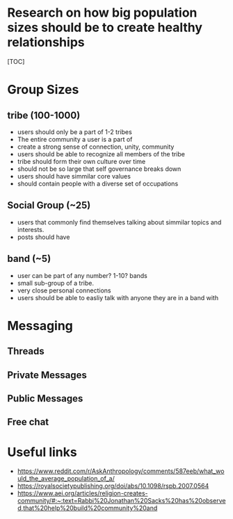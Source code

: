 <h1>Research on how big population sizes should be to create healthy relationships</h1>
[TOC]

# Group Sizes

## tribe (100-1000)
- users should only be a part of 1-2 tribes
- The entire community a user is a part of
- create a strong sense of connection, unity, community
- users should be able to recognize all members of the tribe
- tribe should form their own culture over time
- should not be so large that self governance breaks down
- users should have simmilar core values
- should contain people with a diverse set of occupations

## Social Group (~25)
- users that commonly find themselves talking about simmilar topics and interests. 
- posts should have 

## band (~5)
- user can be part of any number? 1-10? bands
- small sub-group of a tribe. 
- very close personal connections
- users should be able to easliy talk with anyone they are in a band with


# Messaging

## Threads

## Private Messages

## Public Messages

## Free chat

# Useful links
- https://www.reddit.com/r/AskAnthropology/comments/587eeb/what_would_the_average_population_of_a/
- https://royalsocietypublishing.org/doi/abs/10.1098/rspb.2007.0564
- https://www.aei.org/articles/religion-creates-community/#:~:text=Rabbi%20Jonathan%20Sacks%20has%20observed,that%20help%20build%20community%20and